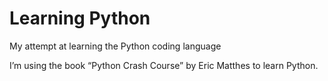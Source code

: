 # Learning Python
My attempt at learning the Python coding language

I’m using the book “Python Crash Course” by Eric Matthes to learn Python.